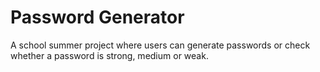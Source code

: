 # Password Generator
A school summer project where users can generate passwords or check whether a password is strong, medium or weak. 
